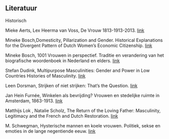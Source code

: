 ## Literatuur

Historisch

Mieke Aerts,  Lex Heerma van Voss, De Vrouw 1813-1913-2013. [link](https://www.bmgn-lchr.nl/articles/abstract/10.18352/bmgn-lchr.10038/)

Mineke Bosch,Domesticity, Pillarization and Gender. Historical Explanations for the Divergent Pattern of Dutch Women’s Economic Citizenship. [link](https://www.bmgn-lchr.nl/articles/abstract/10.18352/bmgn-lchr.7122/)

Mineke Bosch, 1001 Vrouwen in perspectief. Traditie en verandering van het biografische woordenboek in Nederland en elders. [link](https://www.bmgn-lchr.nl/articles/abstract/10.18352/bmgn-lchr.9443/)

Stefan Dudink, Multipurpose Masculinities: Gender and Power in Low Countries Histories of Masculinity. [link](https://www.bmgn-lchr.nl/articles/abstract/10.18352/bmgn-lchr.1562/)

Leen Dorsman, Strijken of niet strijken: That’s the Question. [link](https://www.bmgn-lchr.nl/articles/abstract/10.18352/bmgn-lchr.8155/)

Jan Hein Furnée, Winkelen als bevrijding? Vrouwen en stedelijke ruimte in Amsterdam, 1863-1913. [link](https://www.bmgn-lchr.nl/articles/abstract/10.18352/bmgn-lchr.10042/)

Matthijs Lok ,  Natalie Scholz, The Return of the Loving Father: Masculinity, Legitimacy and the French and Dutch Restoration. [link](https://www.bmgn-lchr.nl/articles/abstract/10.18352/bmgn-lchr.1564/)

M. Schwegman, Hysterische mannen en koele vrouwen. Politiek, sekse en emoties in de lange negentiende eeuw. [link](https://www.bmgn-lchr.nl/articles/abstract/10.18352/bmgn-lchr.6402/)


